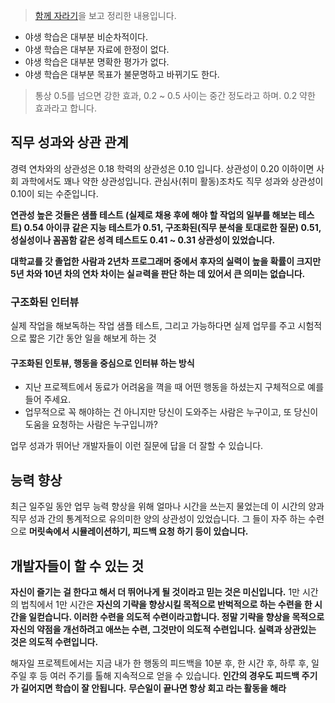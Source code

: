 > [함께 자라기](http://www.yes24.com/Product/goods/67350256)을 보고 정리한 내용입니다.

* 야생 학습은 대부분 비순차적이다.
* 야생 학습은 대부분 자료에 한정이 없다.
* 야생 학습은 대부분 명확한 평가가 없다.
* 야생 학습은 대부분 목표가 불문명하고 바뀌기도 한다.



> 통상 0.5를 넘으면 강한 효과, 0.2 ~ 0.5 사이는 중간 정도라고 하며. 0.2 약한 효과라고 합니다.


## 직무 성과와 상관 관계 

경력 연차와의 상관성은 0.18 학력의 상관성은 0.10 입니다. 상관성이 0.20 이하이면 사회 과학에서도 꽤나 약한 상관성입니다. 관심사(취미 활동)조차도 직무 성과와 상관성이 0.10이 되는 수준입니다.


**연관성 높은 것들은 샘플 테스트 (실제로 채용 후에 해야 할 작업의 일부를 해보는 테스트) 0.54 아이큐 같은 지능 테스트가 0.51, 구조화된(직무 분석을 토대로한 질문) 0.51, 성실성이나 꼼꼼함 같은 성격 테스트도 0.41 ~ 0.31 상관성이 있었습니다.**

**대학교를 갓 졸업한 사람과 2년차 프로그래머 중에서 후자의 실력이 높을 확률이 크지만 5년 차와 10년 차의 연차 차이는 실ㄹ력을 판단 하는 데 있어서 큰 의미는 없습니다.**


### 구조화된 인터뷰
실제 작업을 해보독하는 작업 샘플 테스트, 그리고 가능하다면 실제 업무를 주고 시험적으로 짧은 기간 동안 일을 해보게 하는 것

#### 구조화된 인토뷰, 행동을 중심으로 인터뷰 하는 방식

* 지난 프로젝트에서 동료가 어려움을 껵을 때 어떤 행동을 하셨는지 구체적으로 예를 들어 주세요.
* 업무적으로 꼭 해야하는 건 아니지만 당신이 도와주는 사람은 누구이고, 또 당신이 도움을 요청하는 사람은 누구입니까? 

업무 성과가 뛰어난 개발자들이 이런 질문에 답을 더 잘할 수 있습니다.



## 능력 향상

최근 일주일 동안 업무 능력 향상을 위해 얼마나 시간을 쓰는지 물었는데 이 시간의 양과 직무 성과 간의 통계적으로 유의미한 양의 상관성이 있었습니다. 그 들이 자주 하는 수련으로 **머릿속에서 시뮬레이션하기, 피드백 요청 하기 등이 있습니다.**


## 개발자들이 할 수 있는 것

**자신이 즐기는 걸 한다고 해서 더 뛰어나게 될 것이라고 믿는 것은 미신입니다.** 1만 시간의 법칙에서 1만 시간은 **자신의 기략을 향상시킬 목적으로 반벅적으로 하는 수련을 한 시간을 일컫습니다. 이러한 수련을 의도적 수련이라고합니다. 정말 기략을 향상을 목적으로 자신의 약점을 개선하려고 애쓰는 수련, 그것만이 의도적 수련입니다. 실력과 상관있는 것은 의도적 수련입니다.**

해자일 프로젝트에서는 지금 내가 한 행동의 피드백을 10분 후, 한 시간 후, 하루 후, 일주일 후 등 여러 주기를 톨해 지속적으로 얻을 수 있습니다. **인간의 경우도 피드백 주기가 길어지면 학습이 잘 안됩니다.** **무슨일이 끝나면 항상 회고 라는 활동을 해라**

